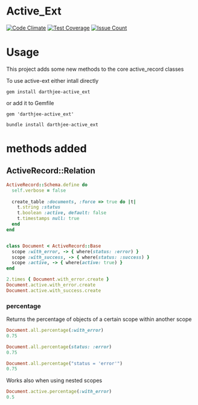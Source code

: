 Active_Ext
==========

[![Code Climate](https://codeclimate.com/github/darthjee/active_ext/badges/gpa.svg)](https://codeclimate.com/github/darthjee/active_ext)
[![Test Coverage](https://codeclimate.com/github/darthjee/active_ext/badges/coverage.svg)](https://codeclimate.com/github/darthjee/active_ext/coverage)
[![Issue Count](https://codeclimate.com/github/darthjee/active_ext/badges/issue_count.svg)](https://codeclimate.com/github/darthjee/active_ext)

# Usage
This project adds some new methods to the core active_record classes

To use active-ext either intall directly

```console
gem install darthjee-active_ext
```

or add it to Gemfile

```
gem 'darthjee-active_ext'
```

```console
bundle install darthjee-active_ext
```

# methods added

## ActiveRecord::Relation

```ruby
ActiveRecord::Schema.define do
  self.verbose = false
  
  create_table :documents, :force => true do |t|
    t.string :status
    t.boolean :active, default: false
    t.timestamps null: true
  end
end


class Document < ActiveRecord::Base
  scope :with_error, -> { where(status: :error) }
  scope :with_success, -> { where(status: :success) }
  scope :active, -> { where(active: true) }
end

2.times { Document.with_error.create }
Document.active.with_error.create
Document.active.with_success.create
```

### percentage
Returns the percentage of objects of a certain scope within another scope

```ruby
Document.all.percentage(:with_error)
0.75
```

```ruby
Document.all.percentage(status: :error)
0.75
```

```ruby
Document.all.percentage("status = 'error'")
0.75
```
Works also when using nested scopes

```ruby
Document.active.percentage(:with_error)
0.5
```

